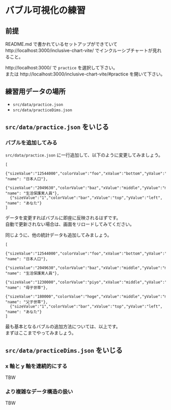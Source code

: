 # バブル可視化の練習

## 前提

README.md で書かれているセットアップができていて http://localhost:3000/inclusive-chart-vite/ でインクルーシブチャートが見れること。

http://localhost:3000/ で `practice` を選択して下さい。  
または http://localhost:3000/inclusive-chart-vite/#practice を開いて下さい。

## 練習用データの場所

- `src/data/practice.json`
- `src/data/practiceDims.json`

## `src/data/practice.json` をいじる

### バブルを追加してみる

`src/data/practice.json` に一行追加して、以下のように変更してみましょう。

```
[
  {"sizeValue":"12544000","colorValue":"foo","xValue":"bottom","yValue":"right", "name": "日本人口"},
  {"sizeValue":"2049630","colorValue":"baz","xValue":"middle","yValue":"middle", "name": "生活保護実人員"},
  {"sizeValue":"1","colorValue":"bar","xValue":"top","yValue":"left", "name": "あなた"}
]
```

データを変更すればバブルに即座に反映されるはずです。  
自動で更新されない場合は、画面をリロードしてみてください。

同じように、他の統計データも追加してみましょう。

```
[
  {"sizeValue":"12544000","colorValue":"foo","xValue":"bottom","yValue":"right", "name": "日本人口"},
  {"sizeValue":"2049630","colorValue":"baz","xValue":"middle","yValue":"middle", "name": "生活保護実人員"},
  {"sizeValue":"1230000","colorValue":"piyo","xValue":"middle","yValue":"middle", "name": "母子世帯"},
  {"sizeValue":"180000","colorValue":"hoge","xValue":"middle","yValue":"middle", "name": "父子世帯"},
  {"sizeValue":"1","colorValue":"bar","xValue":"top","yValue":"left", "name": "あなた"}
]
```

最も基本となるバブルの追加方法については、以上です。  
まずはここまでやってみましょう。

## `src/data/practiceDims.json` をいじる

### x 軸と y 軸を連続的にする

TBW

### より複雑なデータ構造の扱い

TBW
